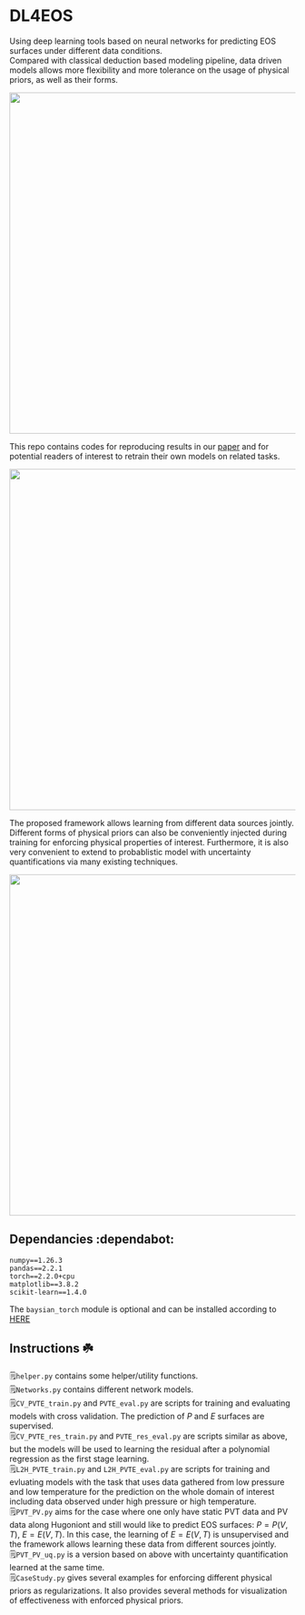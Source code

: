 # DL4EOS 
 Using deep learning tools based on neural networks for predicting EOS surfaces under different data conditions.  
 Compared with classical deduction based modeling pipeline, data driven models allows more flexibility and more tolerance on the usage of physical priors, as well as their forms. 
 
<img src="https://github.com/user-attachments/assets/d9772d22-6dfa-4a92-a926-84e0ee1e0473" width="600" />  

This repo contains codes for reproducing results in our [paper]() and for potential readers of interest to retrain their own models on related tasks.  
 
<img src="https://github.com/user-attachments/assets/246c14c5-2264-40e4-84db-2101b0956fb6" width="600" />  

The proposed framework allows learning from different data sources jointly. Different forms of physical priors can also be conveniently injected during training for enforcing physical properties of interest. Furthermore, it is also very convenient to extend to probablistic model with uncertainty quantifications via many existing techniques. 

<img src="https://github.com/user-attachments/assets/bda45b2f-b078-408d-bb4f-e7aac8808965" width="600" />  

 ## Dependancies :dependabot:
 ```
numpy==1.26.3
pandas==2.2.1
torch==2.2.0+cpu
matplotlib==3.8.2
scikit-learn==1.4.0
```
The `baysian_torch` module is optional and can be installed according to [HERE](https://github.com/IntelLabs/bayesian-torch)  

## Instructions ☘️  
🗒️`helper.py` contains some helper/utility functions.  
🗒️`Networks.py` contains different network models.  
🗒️`CV_PVTE_train.py` and `PVTE_eval.py` are scripts for training and evaluating models with cross validation. The prediction of $P$ and $E$ surfaces are supervised.  
🗒️`CV_PVTE_res_train.py` and `PVTE_res_eval.py` are scripts similar as above, but the models will be used to learning the residual after a polynomial regression as the first stage learning.  
🗒️`L2H_PVTE_train.py` and `L2H_PVTE_eval.py` are scripts for training and evluating models with the task that uses data gathered from low pressure and low temperature for the prediction on the whole domain of interest including data observed under high pressure or high temperature.  
🗒️`PVT_PV.py` aims for the case where one only have static PVT data and PV data along Hugoniont and still would like to predict EOS surfaces: $P = P(V,T)$, $E = E(V,T)$. In this case, the learning of $E = E(V,T)$ is unsupervised and the framework allows learning these data from different sources jointly.  
🗒️`PVT_PV_uq.py` is a version based on above with uncertainty quantification learned at the same time.  
🗒️`CaseStudy.py` gives several examples for enforcing different physical priors as regularizations. It also provides several methods for visualization of effectiveness with enforced physical priors.  
